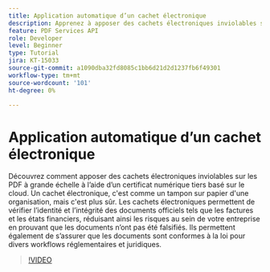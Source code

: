 ```yaml
---
title: Application automatique d’un cachet électronique
description: Apprenez à apposer des cachets électroniques inviolables sur les PDF à grande échelle
feature: PDF Services API
role: Developer
level: Beginner
type: Tutorial
jira: KT-15033
source-git-commit: a1090dba32fd8085c1bb6d21d2d1237fb6f49301
workflow-type: tm+mt
source-wordcount: '101'
ht-degree: 0%

---
```


# Application automatique d’un cachet électronique

Découvrez comment apposer des cachets électroniques inviolables sur les PDF à grande échelle à l’aide d’un certificat numérique tiers basé sur le cloud. Un cachet électronique, c&#39;est comme un tampon sur papier d&#39;une organisation, mais c&#39;est plus sûr. Les cachets électroniques permettent de vérifier l’identité et l’intégrité des documents officiels tels que les factures et les états financiers, réduisant ainsi les risques au sein de votre entreprise en prouvant que les documents n’ont pas été falsifiés. Ils permettent également de s’assurer que les documents sont conformes à la loi pour divers workflows réglementaires et juridiques.

>[!VIDEO](https://video.tv.adobe.com/v/3428346?hidetitle=true)
